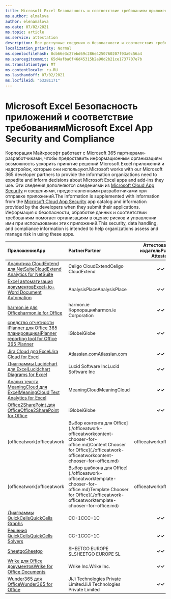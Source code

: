 ```yaml
---
title: Microsoft Excel Безопасность и соответствие требованиям приложения — все приложения
ms.author: elmalova
author: elenamalova
ms.date: 07/02/2021
ms.topic: article
ms.service: attestation
description: Все доступные сведения о безопасности и соответствия требованиям для всех Microsoft Excel приложений.
localization_priority: Normal
ms.openlocfilehash: 0cb66e3c27ebd69c286e4250760207f93a0c56a4
ms.sourcegitcommit: 65d4afba6f46d45315b2a90d2b21ce1737707e7b
ms.translationtype: MT
ms.contentlocale: ru-RU
ms.lasthandoff: 07/02/2021
ms.locfileid: "53281171"
---
```

# <a name="microsoft-excel-app-security-and-compliance"></a><span data-ttu-id="3c4b1-103">Microsoft Excel Безопасность приложений и соответствие требованиям</span><span class="sxs-lookup"><span data-stu-id="3c4b1-103">Microsoft Excel App Security and Compliance</span></span>

<span data-ttu-id="3c4b1-104">Корпорация Майкрософт работает с Microsoft 365 партнерами-разработчиками, чтобы предоставить информационным организациям возможность ускорить принятие решений Microsoft Excel приложений и надстройок, которые они используют.</span><span class="sxs-lookup"><span data-stu-id="3c4b1-104">Microsoft works with our Microsoft 365 developer partners to provide the information organizations need to expedite and inform decisions about Microsoft Excel apps and add-ins they use.</span></span> <span data-ttu-id="3c4b1-105">Эти сведения дополняются сведениями из [Microsoft Cloud App Security](https://www.microsoft.com/en-us/enterprise-mobility-security/cloud-app-security) и сведениями, предоставленными разработчиками при отправке приложений.</span><span class="sxs-lookup"><span data-stu-id="3c4b1-105">The information is supplemented with information from the [Microsoft Cloud App Security](https://www.microsoft.com/en-us/enterprise-mobility-security/cloud-app-security) app catalog and information provided by the developers when they submit their applications.</span></span> <span data-ttu-id="3c4b1-106">Информация о безопасности, обработке данных и соответствии требованиям помогает организациям в оценке рисков и управлении ими при использовании этих приложений.</span><span class="sxs-lookup"><span data-stu-id="3c4b1-106">This security, data handling, and compliance information is intended to help organizations assess and manage risk in using these apps.</span></span>

| <span data-ttu-id="3c4b1-107">**Приложение**</span><span class="sxs-lookup"><span data-stu-id="3c4b1-107">**App**</span></span> | <span data-ttu-id="3c4b1-108">**Partner**</span><span class="sxs-lookup"><span data-stu-id="3c4b1-108">**Partner**</span></span> | <span data-ttu-id="3c4b1-109">**Аттестованный издатель**</span><span class="sxs-lookup"><span data-stu-id="3c4b1-109">**Publisher Attested**</span></span> | <span data-ttu-id="3c4b1-110">**Сертифицировано**</span><span class="sxs-lookup"><span data-stu-id="3c4b1-110">**Certified**</span></span> |
|:--------|:------------|:----------------------:|:-------------:|
| [<span data-ttu-id="3c4b1-111">Аналитика CloudExtend для NetSuite</span><span class="sxs-lookup"><span data-stu-id="3c4b1-111">CloudExtend Analytics for NetSuite</span></span>](./celigo-cloudextend-analytics-for-netsuite.md) | <span data-ttu-id="3c4b1-112">Celigo CloudExtend</span><span class="sxs-lookup"><span data-stu-id="3c4b1-112">Celigo CloudExtend</span></span> | <span data-ttu-id="3c4b1-113">**✓**</span><span class="sxs-lookup"><span data-stu-id="3c4b1-113">**✓**</span></span> |  |
| [<span data-ttu-id="3c4b1-114">Excel автоматизация документов</span><span class="sxs-lookup"><span data-stu-id="3c4b1-114">Excel-to-Word Document Automation</span></span>](./analysisplace-excel-to-word-document-automation.md) | <span data-ttu-id="3c4b1-115">AnalysisPlace</span><span class="sxs-lookup"><span data-stu-id="3c4b1-115">AnalysisPlace</span></span> | <span data-ttu-id="3c4b1-116">**✓**</span><span class="sxs-lookup"><span data-stu-id="3c4b1-116">**✓**</span></span> |  |
| [<span data-ttu-id="3c4b1-117">harmon.ie для Office</span><span class="sxs-lookup"><span data-stu-id="3c4b1-117">harmon.ie for Office</span></span>](./harmonie-corporation-for-office.md) | <span data-ttu-id="3c4b1-118">harmon.ie Корпорация</span><span class="sxs-lookup"><span data-stu-id="3c4b1-118">harmon.ie Corporation</span></span> | <span data-ttu-id="3c4b1-119">**✓**</span><span class="sxs-lookup"><span data-stu-id="3c4b1-119">**✓**</span></span> |  |
| [<span data-ttu-id="3c4b1-120">средство отчетности iPlanner для Office 365 планировщика</span><span class="sxs-lookup"><span data-stu-id="3c4b1-120">iPlanner reporting tool for Office 365 Planner</span></span>](./iglobe-iplanner-reporting-tool-for-office-365-planner.md) | <span data-ttu-id="3c4b1-121">iGlobe</span><span class="sxs-lookup"><span data-stu-id="3c4b1-121">iGlobe</span></span> | <span data-ttu-id="3c4b1-122">**✓**</span><span class="sxs-lookup"><span data-stu-id="3c4b1-122">**✓**</span></span> | <img alt="Certified application badge" src="../media/certified-badge.png" height="25" width="25" /> |
| [<span data-ttu-id="3c4b1-123">Jira Cloud для Excel</span><span class="sxs-lookup"><span data-stu-id="3c4b1-123">Jira Cloud for Excel</span></span>](./atlassiancom-jira-cloud-for-excel.md) | <span data-ttu-id="3c4b1-124">Atlassian.com</span><span class="sxs-lookup"><span data-stu-id="3c4b1-124">Atlassian.com</span></span> | <span data-ttu-id="3c4b1-125">**✓**</span><span class="sxs-lookup"><span data-stu-id="3c4b1-125">**✓**</span></span> |  |
| [<span data-ttu-id="3c4b1-126">Диаграммы Lucidchart для Excel</span><span class="sxs-lookup"><span data-stu-id="3c4b1-126">Lucidchart Diagrams for Excel</span></span>](./lucid-software-inc-lucidchart-diagrams-for-excel.md) | <span data-ttu-id="3c4b1-127">Lucid Software Inc</span><span class="sxs-lookup"><span data-stu-id="3c4b1-127">Lucid Software Inc</span></span> | <span data-ttu-id="3c4b1-128">**✓**</span><span class="sxs-lookup"><span data-stu-id="3c4b1-128">**✓**</span></span> |  |
| [<span data-ttu-id="3c4b1-129">Анализ текста MeaningCloud для Excel</span><span class="sxs-lookup"><span data-stu-id="3c4b1-129">MeaningCloud Text Analytics for Excel</span></span>](./meaningcloud-text-analytics-for-excel.md) | <span data-ttu-id="3c4b1-130">MeaningCloud</span><span class="sxs-lookup"><span data-stu-id="3c4b1-130">MeaningCloud</span></span> | <span data-ttu-id="3c4b1-131">**✓**</span><span class="sxs-lookup"><span data-stu-id="3c4b1-131">**✓**</span></span> |  |
| [<span data-ttu-id="3c4b1-132">Office2SharePoint для Office</span><span class="sxs-lookup"><span data-stu-id="3c4b1-132">Office2SharePoint for Office</span></span>](./iglobe-office2sharepoint-for-office.md) | <span data-ttu-id="3c4b1-133">iGlobe</span><span class="sxs-lookup"><span data-stu-id="3c4b1-133">iGlobe</span></span> | <span data-ttu-id="3c4b1-134">**✓**</span><span class="sxs-lookup"><span data-stu-id="3c4b1-134">**✓**</span></span> | <img alt="Certified application badge" src="../media/certified-badge.png" height="25" width="25" /> |
| <span data-ttu-id="3c4b1-135">[officeatwork</span><span class="sxs-lookup"><span data-stu-id="3c4b1-135">[officeatwork</span></span> | <span data-ttu-id="3c4b1-136">Выбор контента для Office](./officeatwork-officeatworkcontent-chooser-for-office.md)</span><span class="sxs-lookup"><span data-stu-id="3c4b1-136">Content Chooser for Office](./officeatwork-officeatworkcontent-chooser-for-office.md)</span></span> | <span data-ttu-id="3c4b1-137">officeatwork</span><span class="sxs-lookup"><span data-stu-id="3c4b1-137">officeatwork</span></span> | <span data-ttu-id="3c4b1-138">**✓**</span><span class="sxs-lookup"><span data-stu-id="3c4b1-138">**✓**</span></span> | <img alt="Certified application badge" src="../media/certified-badge.png" height="25" width="25" /> |
| <span data-ttu-id="3c4b1-139">[officeatwork</span><span class="sxs-lookup"><span data-stu-id="3c4b1-139">[officeatwork</span></span> | <span data-ttu-id="3c4b1-140">Выбор шаблона для Office](./officeatwork-officeatworktemplate-chooser-for-office.md)</span><span class="sxs-lookup"><span data-stu-id="3c4b1-140">Template Chooser for Office](./officeatwork-officeatworktemplate-chooser-for-office.md)</span></span> | <span data-ttu-id="3c4b1-141">officeatwork</span><span class="sxs-lookup"><span data-stu-id="3c4b1-141">officeatwork</span></span> | <span data-ttu-id="3c4b1-142">**✓**</span><span class="sxs-lookup"><span data-stu-id="3c4b1-142">**✓**</span></span> | <img alt="Certified application badge" src="../media/certified-badge.png" height="25" width="25" /> |
| [<span data-ttu-id="3c4b1-143">Диаграммы QuickCells</span><span class="sxs-lookup"><span data-stu-id="3c4b1-143">QuickCells Graphs</span></span>](./cc-1c-quickcells-graphs.md) | <span data-ttu-id="3c4b1-144">CC-1C</span><span class="sxs-lookup"><span data-stu-id="3c4b1-144">CC-1C</span></span> | <span data-ttu-id="3c4b1-145">**✓**</span><span class="sxs-lookup"><span data-stu-id="3c4b1-145">**✓**</span></span> |  |
| [<span data-ttu-id="3c4b1-146">Решения QuickCells</span><span class="sxs-lookup"><span data-stu-id="3c4b1-146">QuickCells Solvers</span></span>](./cc-1c-quickcells-solvers.md) | <span data-ttu-id="3c4b1-147">CC-1C</span><span class="sxs-lookup"><span data-stu-id="3c4b1-147">CC-1C</span></span> | <span data-ttu-id="3c4b1-148">**✓**</span><span class="sxs-lookup"><span data-stu-id="3c4b1-148">**✓**</span></span> |  |
| [<span data-ttu-id="3c4b1-149">Sheetgo</span><span class="sxs-lookup"><span data-stu-id="3c4b1-149">Sheetgo</span></span>](./sheetgo-europe-sl.md) | <span data-ttu-id="3c4b1-150">SHEETGO EUROPE SL</span><span class="sxs-lookup"><span data-stu-id="3c4b1-150">SHEETGO EUROPE SL</span></span> | <span data-ttu-id="3c4b1-151">**✓**</span><span class="sxs-lookup"><span data-stu-id="3c4b1-151">**✓**</span></span> |  |
| [<span data-ttu-id="3c4b1-152">Wrike для Office документов</span><span class="sxs-lookup"><span data-stu-id="3c4b1-152">Wrike for Office Documents</span></span>](./wrike-inc-for-office-documents.md) | <span data-ttu-id="3c4b1-153">Wrike Inc.</span><span class="sxs-lookup"><span data-stu-id="3c4b1-153">Wrike Inc.</span></span> | <span data-ttu-id="3c4b1-154">**✓**</span><span class="sxs-lookup"><span data-stu-id="3c4b1-154">**✓**</span></span> | <img alt="Certified application badge" src="../media/certified-badge.png" height="25" width="25" /> |
| [<span data-ttu-id="3c4b1-155">Wunder365 для Office</span><span class="sxs-lookup"><span data-stu-id="3c4b1-155">Wunder365 for Office</span></span>](./jiji-technologies-private-limited-wunder365-for-office.md) | <span data-ttu-id="3c4b1-156">JiJi Technologies Private Limited</span><span class="sxs-lookup"><span data-stu-id="3c4b1-156">JiJi Technologies Private Limited</span></span> | <span data-ttu-id="3c4b1-157">**✓**</span><span class="sxs-lookup"><span data-stu-id="3c4b1-157">**✓**</span></span> |  |

